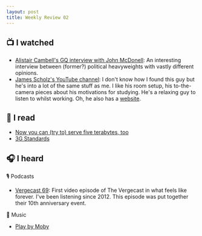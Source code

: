```yaml
--- 
layout: post
title: Weekly Review 02
---
```


## 📺 I watched 

- [Alistair Cambell's GQ interview with John McDonell](https://www.youtube.com/watch?v=joo4w_BwEJs): An interesting interview between (former?) political heavyweights with vastly different opinions.
- [James Scholz's YouTube channel](https://www.youtube.com/c/jamesscholz): I don't know how I found this guy but he's into a lot of the same stuff as me. I like his room setup, his to-the-camera pieces about his motivations for studying. He's a relaxing guy to listen to whilst working. Oh, he also has a [website](https://www.youtube.com/c/jamesscholz). 

## 📖 I read 

- [Now you can (try to) serve five terabytes, too](https://rachelbythebay.com/w/2021/10/30/5tb/)
- [3G Standards](https://www.3gpp.org/about-3gpp/about-3gpp)

## 🎧 I heard 

🎙 Podcasts 

- [Vergecast 69](https://www.youtube.com/watch?v=a3rwdXYFGvM): First video episode of The Vergecast in what feels like forever. I've been listening since 2012. This episode was put together their 10th anniversary event.

🎵 Music

- [Play by Moby](https://musicbrainz.org/release-group/7f6a4e72-9fee-39db-8817-63425f97a0f5_)